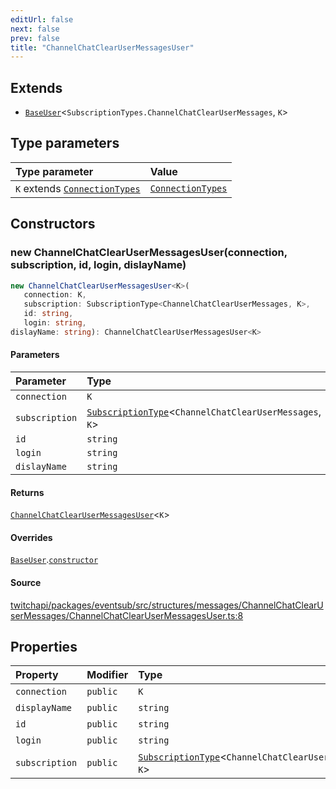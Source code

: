 ```yaml
---
editUrl: false
next: false
prev: false
title: "ChannelChatClearUserMessagesUser"
---
```


## Extends

- [`BaseUser`](/api/eventsub/classes/baseuser/)\<`SubscriptionTypes.ChannelChatClearUserMessages`, `K`\>

## Type parameters

| Type parameter | Value |
| :------ | :------ |
| `K` extends [`ConnectionTypes`](/api/eventsub/type-aliases/connectiontypes/) | [`ConnectionTypes`](/api/eventsub/type-aliases/connectiontypes/) |

## Constructors

### new ChannelChatClearUserMessagesUser(connection, subscription, id, login, dislayName)

```ts
new ChannelChatClearUserMessagesUser<K>(
   connection: K, 
   subscription: SubscriptionType<ChannelChatClearUserMessages, K>, 
   id: string, 
   login: string, 
dislayName: string): ChannelChatClearUserMessagesUser<K>
```

#### Parameters

| Parameter | Type |
| :------ | :------ |
| `connection` | `K` |
| `subscription` | [`SubscriptionType`](/api/eventsub/type-aliases/subscriptiontype/)\<`ChannelChatClearUserMessages`, `K`\> |
| `id` | `string` |
| `login` | `string` |
| `dislayName` | `string` |

#### Returns

[`ChannelChatClearUserMessagesUser`](/api/eventsub/classes/channelchatclearusermessagesuser/)\<`K`\>

#### Overrides

[`BaseUser`](/api/eventsub/classes/baseuser/).[`constructor`](/api/eventsub/classes/baseuser/#constructors)

#### Source

[twitchapi/packages/eventsub/src/structures/messages/ChannelChatClearUserMessages/ChannelChatClearUserMessagesUser.ts:8](https://github.com/pablornc/twitchapi//blob/3baa008ac8be1133cbb9253985d5d4cd48b4e780/packages/eventsub/src/structures/messages/ChannelChatClearUserMessages/ChannelChatClearUserMessagesUser.ts#L8)

## Properties

| Property | Modifier | Type | Inherited from |
| :------ | :------ | :------ | :------ |
| `connection` | `public` | `K` | [`BaseUser`](/api/eventsub/classes/baseuser/).`connection` |
| `displayName` | `public` | `string` | [`BaseUser`](/api/eventsub/classes/baseuser/).`displayName` |
| `id` | `public` | `string` | [`BaseUser`](/api/eventsub/classes/baseuser/).`id` |
| `login` | `public` | `string` | [`BaseUser`](/api/eventsub/classes/baseuser/).`login` |
| `subscription` | `public` | [`SubscriptionType`](/api/eventsub/type-aliases/subscriptiontype/)\<`ChannelChatClearUserMessages`, `K`\> | [`BaseUser`](/api/eventsub/classes/baseuser/).`subscription` |
